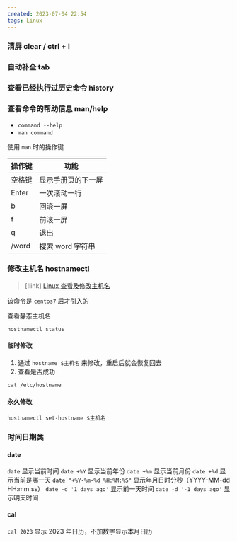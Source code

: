 ```yaml
---
created: 2023-07-04 22:54 
tags: Linux
---
```


### 清屏 clear / ctrl + l

### 自动补全 tab

### 查看已经执行过历史命令 history

### 查看命令的帮助信息 man/help

- `command --help`
- `man command`

使用 `man` 时的操作键

| 操作键 | 功能               |
| ------ | ------------------ |
| 空格键 | 显示手册页的下一屏 |
| Enter  | 一次滚动一行       |
| b      | 回滚一屏           |
| f      | 前滚一屏           |
| q      | 退出               |
| /word  | 搜索 word 字符串     |

### 修改主机名 hostnamectl

> [!link] [Linux 查看及修改主机名](https://blog.csdn.net/sssssuuuuu666/article/details/106469859)

该命令是 `centos7` 后才引入的

查看静态主机名
```shell
hostnamectl status
```

#### 临时修改

1. 通过 `hostname $主机名` 来修改，重启后就会恢复回去
2. 查看是否成功
```shell
cat /etc/hostname
```

#### 永久修改

```shell
hostnamectl set-hostname $主机名
```

### 时间日期类

#### date

`date` 显示当前时间
`date +%Y` 显示当前年份
`date +%m` 显示当前月份
`date +%d` 显示当前是哪一天
`date "+%Y-%m-%d %H:%M:%S"` 显示年月日时分秒（YYYY-MM-dd HH:mm:ss）
`date -d '1 days ago'` 显示前一天时间
`date -d '-1 days ago'` 显示明天时间

#### cal

`cal 2023` 显示 2023 年日历，不加数字显示本月日历

